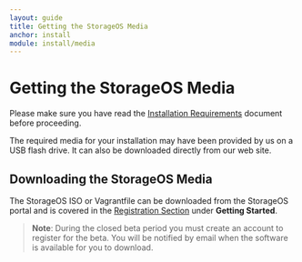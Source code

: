 ```yaml
---
layout: guide
title: Getting the StorageOS Media
anchor: install
module: install/media
---
```


# Getting the StorageOS Media
Please make sure you have read the [Installation Requirements](deployment.html) document before proceeding.

The required media for your installation may have been provided by us on a USB flash drive. It can also be downloaded directly from our web site.

## Downloading the StorageOS Media
The StorageOS ISO or Vagrantfile can be downloaded from the StorageOS portal and is covered in the [Registration Section](../getting_started/registration.html) under **Getting Started**.

>**Note**: During the closed beta period you must create an account to register for the beta.  You will be notified by email when the software is available for you to download.
